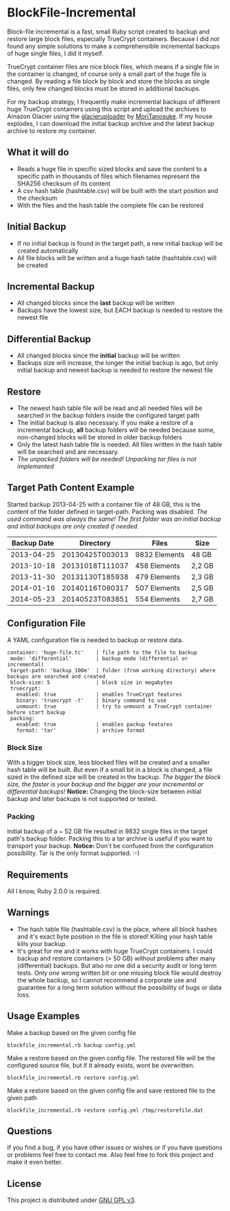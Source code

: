 BlockFile-Incremental
=====
Block-file incremental is a fast, small Ruby script created to backup and restore large block files, especially TrueCrypt containers.
Because I did not found any simple solutions to make a comprehensible incremental backups of huge single files, I did it myself.

TrueCrypt container files are nice block files, which means if a single file in the container is changed, of course only a small part of the huge file is changed.
By reading a file block by block and store the blocks as single files, only few changed blocks must be stored in additional backups.

For my backup strategy, I frequently make incremental backups of different huge TrueCrypt containers using this script and upload the archives to Amazon Glacier using the [glacieruploader][1] by [MoriTanosuke][2].
If my house explodes, I can download the initial backup archive and the latest backup archive to restore my container.

What it will do
---------------
* Reads a huge file in specific sized blocks and save the content to a specific path in thousands of files which filenames represent the SHA256 checksum of its content
* A csv hash table (hashtable.csv) will be built with the start position and the checksum
* With the files and the hash table the complete file can be restored

Initial Backup
----------------
* If no initial backup is found in the target path, a new initial backup will be created automatically
* All file blocks will be written and a huge hash table (hashtable.csv) will be created

Incremental Backup
----------------
* All changed blocks since the __last__ backup will be written
* Backups have the lowest size, but EACH backup is needed to restore the newest file

Differential Backup
----------------

* All changed blocks since the __initial__ backup will be written
* Backups size will increase, the longer the initial backup is ago, but only initial backup and newest backup is needed to restore the newest file

Restore
----------------
* The newest hash table file will be read and all needed files will be searched in the backup folders inside the configured target path
* The initial backup is also necessary. If you make a restore of a incremental backup, __all__ backup folders will be needed because some, non-changed blocks will be stored in older backup folders
* Only the latest hash table file is needed. All files written in the hash table will be searched and are necessary.
* _The unpacked folders will be needed! Unpacking tar files is not implemented_

Target Path Content Example
----------------
Started backup 2013-04-25 with a container file of 48 GB, this is the content of the folder defined in target-path. Packing was disabled.
_The used command was always the same! The first folder was an initial backup and initial backups are only created if needed._

Backup Date | Directory  | Files | Size
--------- | ------------- | ------------- | -----------
2013-04-25 | 20130425T003013 | 9832 Elements | 48 GB 
2013-10-18 | 20131018T111037  | 458 Elements | 2,2 GB
2013-11-30 | 20131130T185938  | 479 Elements | 2,3 GB
2014-01-16 | 20140116T080317  | 507 Elements | 2,5 GB
2014-05-23 | 20140523T083851  | 554 Elements | 2,7 GB


Configuration File
----------------
A YAML configuration file is needed to backup or restore data.
```
container: 'huge-file.tc'    | file path to the file to backup
 mode: 'differential'        | backup mode (differential or incremental)
 target-path: 'backup_100m'  | folder (from working directory) where backups are searched and created
 block-size: 5               | block size in megabytes
 truecrypt:
   enabled: true             | enables TrueCrypt features
   binary: 'truecrypt -t'    | binary command to use
   unmount: true             | try to unmount a TrueCrypt container before start backup
 packing:
   enabled: true             | enables packup features
   format: 'tar'             | archive format
```

### Block Size ###
With a bigger block size, less blocked files will be created and a smaller hash table will be built.
But even if a small bit in a block is changed, a file sized in the defined size will be created in the backup.
_The bigger the block size, the faster is your backup and the bigger are your incremental or differential backups!_
__Notice:__ Changing the block-size between initial backup and later backups is not supported or tested.

### Packing ###
Initial backup of a ~ 52 GB file resulted in 9832 single files in the target path's backup folder.
Packing this to a tar archive is useful if you want to transport your backup.
__Notice:__ Don't be confused from the configuration possibility. Tar is the only format supported. :-)

Requirements
----------------
All I know, Ruby 2.0.0 is required.

Warnings
----------------
* The hash table file (hashtable.csv) is the place, where all block hashes and it's exact byte position in the file is stored!
  Killing your hash table kills your backup.
* It's great for me and it works with huge TrueCrypt containers. I could backup and restore containers (> 50 GB) without problems after many (differential) backups.
  But also no one did a security audit or long term tests. Only _one_ wrong written bit or one missing block file would destroy the whole backup, so I cannot recommend a corporate use and guarantee for a long term solution without the possibility of bugs or data loss. 

Usage Examples
-----
Make a backup based on the given config file

`blockfile_incremental.rb backup config.yml`

Make a restore based on the given config file.
The restored file will be the configured source file, but if it already exists, wont be overwritten.

`blockfile_incremental.rb restore config.yml`

Make a restore based on the given config file and save restored file to the given path

`blockfile_incremental.rb restore config.yml /tmp/restorefile.dat`

Questions
-----
If you find a bug, if you have other issues or wishes or if you have questions or problems feel free to contact me.
Also feel free to fork this project and make it even better.

License
-----
This project is distributed under [GNU GPL v3][3].

[1]: https://github.com/MoriTanosuke/glacieruploader
[2]: https://github.com/MoriTanosuke
[3]: http://www.gnu.org/licenses/gpl-3.0.html